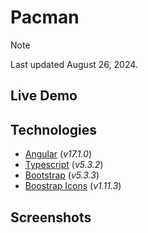 # Pacman
> [!NOTE]
> Last updated August 26, 2024.

## Live Demo

## Technologies
- [Angular](https://angular.dev) (*v17.1.0*)
- [Typescript](https://www.typescriptlang.org) (*v5.3.2*)
- [Bootstrap](https://getbootstrap.com) (*v5.3.3*)
- [Boostrap Icons](https://icons.getbootstrap.com) (*v1.11.3*)

## Screenshots